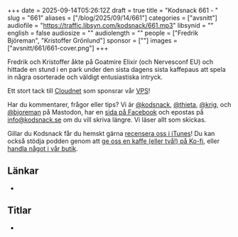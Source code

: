+++
date = 2025-09-14T05:26:12Z
draft = true
title = "Kodsnack 661 - "
slug = "661"
aliases = ["/blog/2025/09/14/661"]
categories = ["avsnitt"]
audiofile = "https://traffic.libsyn.com/kodsnack/661.mp3"
libsynid = ""
english = false
audiosize = ""
audiolength = ""
people = ["Fredrik Björeman", "Kristoffer Grönlund"]
sponsor = [""]
images = ["avsnitt/661/661-cover.png"]
+++

Fredrik och Kristoffer åkte på Goatmire Elixir (och Nervesconf EU) och hittade en stund i en park under den sista dagens sista kaffepaus att spela in några osorterade och väldigt entusiastiska intryck.

Ett stort tack till [Cloudnet](https://www.cloudnet.se) som sponsrar vår [VPS](https://en.wikipedia.org/wiki/Virtual_private_server)!

Har du kommentarer, frågor eller tips? Vi är [@kodsnack](https://social.podsnack.se/@kodsnack), [@thieta](https://6510.nu/@thieta), [@krig](https://6510.nu/@krig), och [@bjoreman](https://toot.cafe/@bjoreman) på Mastodon, har en [sida på Facebook](https://www.facebook.com/) och epostas på [info@kodsnack.se](mailto:info@kodsnack.se) om du vill skriva längre. Vi läser allt som skickas.

Gillar du Kodsnack får du hemskt gärna [recensera oss i iTunes](https://itunes.apple.com/se/podcast/kodsnack/id561631498?l=en)! Du kan också stödja podden genom att <a href="https://ko-fi.com/kodsnack" rel="payment">ge oss en kaffe (eller två!) på Ko-fi</a>, eller [handla något i vår butik](https://shop.spreadshirt.se/kodsnack/).

## Länkar
* 

## Titlar
* 